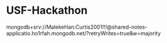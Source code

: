 # USF-Hackathon

mongodb+srv://MalekeHan:Curtis2001!!!@shared-notes-applicatio.ho1rfah.mongodb.net/?retryWrites=true&w=majority
